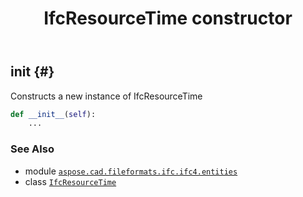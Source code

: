 ﻿---
title: IfcResourceTime constructor
second_title: Aspose.CAD for Python via .NET API References
description: 
type: docs
weight: 10
url: /python-net/aspose.cad.fileformats.ifc.ifc4.entities/ifcresourcetime/__init__/
is_root: false
---

## __init__ {#}

Constructs a new instance of IfcResourceTime



```python
def __init__(self):
    ...
```





### See Also
* module [`aspose.cad.fileformats.ifc.ifc4.entities`](../../)
* class [`IfcResourceTime`](/cad/python-net/aspose.cad.fileformats.ifc.ifc4.entities/ifcresourcetime)
